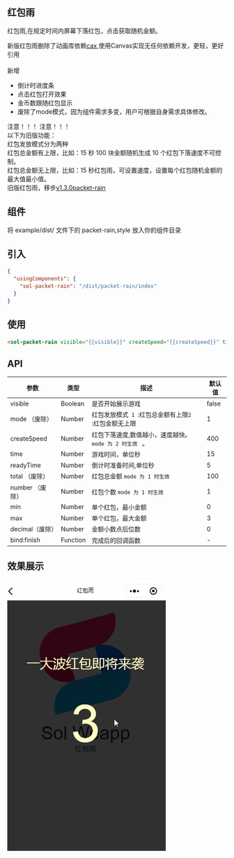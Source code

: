 ## 红包雨

红包雨,在规定时间内屏幕下落红包，点击获取随机金额。

 新版红包雨删除了动画库依赖[cax](https://github.com/dntzhang/cax),使用Canvas实现无任何依赖开发，更轻，更好引用<br />
 <br />
 新增<br />
  - 倒计时进度条
  - 点击红包打开效果
  - 金币数跟随红包显示
  - 废除了mode模式，因为组件需求多变，用户可根据自身需求具体修改。<br />


注意！！！ 注意！！！<br />
 以下为旧版功能：<br />
 红包发放模式分为两种<br />
 红包总金额有上限，比如：15 秒 100 块金额随机生成 10 个红包下落速度不可控制。<br />
 红包总金额无上限，比如：15 秒红包雨，可设置速度，设置每个红包随机金额的最大值最小值。<br />
旧版红包雨，移步[v1.3.0packet-rain](https://github.com/sunnie1992/sol-weapp/tree/v1.3.0packet-rain)<br />

## 组件

将 example/dist/ 文件下的 packet-rain,style  放入你的组件目录

## 引入

```json
{
  "usingComponents": {
    "sol-packet-rain": "/dist/packet-rain/index"
  }
}
```

## 使用

```html
<sol-packet-rain visible="{{visible}}" createSpeed="{{createSpeed}}" time="{{time}}" readyTime="{{readyTime}}" min="{{min}}" max="{{max}}" bind:finish="success"></sol-packet-rain>

```

## API

| 参数        | 类型     | 描述                                                                        | 默认值 |
| ----------- | -------- | --------------------------------------------------------------------------- | ------ |
| visible     | Boolean  | 是否开始展示游戏                                                            | false  |
| mode  （废除）      | Number   | 红包发放模式<code> 1 </code>:红包总金额有上限<code>2 </code>:红包金额无上限 | 1      |
| createSpeed | Number   | 红包下落速度,数值越小，速度越快。<code>mode 为 2 时生效 </code> 。          | 400    |
| time        | Number   | 游戏时间，单位秒                                                            | 15     |
| readyTime   | Number   | 倒计时准备时间,单位秒                                                       | 5      |
| total  （废除）     | Number   | 红包总金额 <code>mode 为 1 时生效 </code>                                   | 100    |
| number （废除）     | Number   | 红包个数 <code>mode 为 1 时生效 </code>                                     | 1      |
| min         | Number   | 单个红包，最小金额                                                          | 0      |
| max         | Number   | 单个红包，最大金额                                                          | 3      |
| decimal（废除）     | Number   | 金额小数点后位数                                                            | 0      |
| bind:finish | Function | 完成后的回调函数                                                            | -      |


## 效果展示

![logo](../_images/7.gif)
